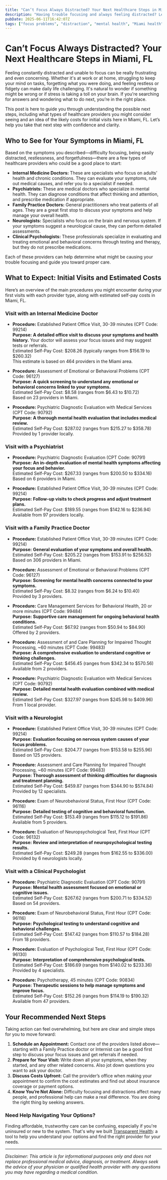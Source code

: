 ```yaml
---
title: "Can’t Focus Always Distracted? Your Next Healthcare Steps in Miami, FL"
description: "Having trouble focusing and always feeling distracted? Learn who to see and what costs to expect for help in Miami, FL."
pubDate: 2025-06-11T16:42:07Z
tags: ["focus problems", "distraction", "mental health", "Miami health", "healthcare guidance"]
---
```


# Can’t Focus Always Distracted? Your Next Healthcare Steps in Miami, FL

Feeling constantly distracted and unable to focus can be really frustrating and even concerning. Whether it's at work or at home, struggling to keep your mind on tasks, forgetting what you were doing, and feeling restless or fidgety can make daily life challenging. It's natural to wonder if something might be wrong or if stress is taking a toll on your brain. If you're searching for answers and wondering what to do next, you’re in the right place.

This post is here to guide you through understanding the possible next steps, including what types of healthcare providers you might consider seeing and an idea of the likely costs for initial visits here in Miami, FL. Let’s help you take that next step with confidence and clarity.

## Who to See for Your Symptoms in Miami, FL

Based on the symptoms you described—difficulty focusing, being easily distracted, restlessness, and forgetfulness—there are a few types of healthcare providers who could be a good place to start:

- **Internal Medicine Doctors:** These are specialists who focus on adults’ health and chronic conditions. They can evaluate your symptoms, rule out medical causes, and refer you to a specialist if needed.
- **Psychiatrists:** These are medical doctors who specialize in mental health. They can diagnose conditions that affect thinking and attention, and prescribe medication if appropriate.
- **Family Practice Doctors:** General practitioners who treat patients of all ages. They are a great first stop to discuss your symptoms and help manage your overall health.
- **Neurologists:** Specialists who focus on the brain and nervous system. If your symptoms suggest a neurological cause, they can perform detailed assessments.
- **Clinical Psychologists:** These professionals specialize in evaluating and treating emotional and behavioral concerns through testing and therapy, but they do not prescribe medications.

Each of these providers can help determine what might be causing your trouble focusing and guide you toward proper care.

## What to Expect: Initial Visits and Estimated Costs

Here’s an overview of the main procedures you might encounter during your first visits with each provider type, along with estimated self-pay costs in Miami, FL.

### Visit with an Internal Medicine Doctor

- **Procedure:** Established Patient Office Visit, 30-39 minutes (CPT Code: 99214)  
  **Purpose:** **A detailed office visit to discuss your symptoms and health history.** Your doctor will assess your focus issues and may suggest tests or referrals.  
  Estimated Self-Pay Cost: $208.26 (typically ranges from $156.19 to $260.32)  
  This estimate is based on 464 providers in the Miami area.

- **Procedure:** Assessment of Emotional or Behavioral Problems (CPT Code: 96127)  
  **Purpose:** **A quick screening to understand any emotional or behavioral concerns linked to your symptoms.**  
  Estimated Self-Pay Cost: $8.58 (ranges from $6.43 to $10.72)  
  Based on 23 providers in Miami.

- **Procedure:** Psychiatric Diagnostic Evaluation with Medical Services (CPT Code: 90792)  
  **Purpose:** **A thorough mental health evaluation that includes medical review.**  
  Estimated Self-Pay Cost: $287.02 (ranges from $215.27 to $358.78)  
  Provided by 1 provider locally.

### Visit with a Psychiatrist

- **Procedure:** Psychiatric Diagnostic Evaluation (CPT Code: 90791)  
  **Purpose:** **An in-depth evaluation of mental health symptoms affecting your focus and behavior.**  
  Estimated Self-Pay Cost: $267.33 (ranges from $200.50 to $334.16)  
  Based on 6 providers in Miami.

- **Procedure:** Established Patient Office Visit, 30-39 minutes (CPT Code: 99214)  
  **Purpose:** **Follow-up visits to check progress and adjust treatment plans.**  
  Estimated Self-Pay Cost: $189.55 (ranges from $142.16 to $236.94)  
  Available from 97 providers locally.

### Visit with a Family Practice Doctor

- **Procedure:** Established Patient Office Visit, 30-39 minutes (CPT Code: 99214)  
  **Purpose:** **General evaluation of your symptoms and overall health.**  
  Estimated Self-Pay Cost: $205.22 (ranges from $153.91 to $256.52)  
  Based on 306 providers in Miami.

- **Procedure:** Assessment of Emotional or Behavioral Problems (CPT Code: 96127)  
  **Purpose:** **Screening for mental health concerns connected to your symptoms.**  
  Estimated Self-Pay Cost: $8.32 (ranges from $6.24 to $10.40)  
  Provided by 3 providers.

- **Procedure:** Care Management Services for Behavioral Health, 20 or more minutes (CPT Code: 99484)  
  **Purpose:** **Supportive care management for ongoing behavioral health conditions.**  
  Estimated Self-Pay Cost: $67.92 (ranges from $50.94 to $84.90)  
  Offered by 2 providers.

- **Procedure:** Assessment of and Care Planning for Impaired Thought Processing, ~60 minutes (CPT Code: 99483)  
  **Purpose:** **A comprehensive evaluation to understand cognitive or thinking challenges.**  
  Estimated Self-Pay Cost: $456.45 (ranges from $342.34 to $570.56)  
  Available from 2 providers.

- **Procedure:** Psychiatric Diagnostic Evaluation with Medical Services (CPT Code: 90792)  
  **Purpose:** **Detailed mental health evaluation combined with medical review.**  
  Estimated Self-Pay Cost: $327.97 (ranges from $245.98 to $409.96)  
  From 1 local provider.

### Visit with a Neurologist

- **Procedure:** Established Patient Office Visit, 30-39 minutes (CPT Code: 99214)  
  **Purpose:** **Evaluation focusing on nervous system causes of your focus problems.**  
  Estimated Self-Pay Cost: $204.77 (ranges from $153.58 to $255.96)  
  Based on 125 providers.

- **Procedure:** Assessment and Care Planning for Impaired Thought Processing, ~60 minutes (CPT Code: 99483)  
  **Purpose:** **Thorough assessment of thinking difficulties for diagnosis and treatment planning.**  
  Estimated Self-Pay Cost: $459.87 (ranges from $344.90 to $574.84)  
  Provided by 12 specialists.

- **Procedure:** Exam of Neurobehavioral Status, First Hour (CPT Code: 96116)  
  **Purpose:** **Detailed testing of cognitive and behavioral function.**  
  Estimated Self-Pay Cost: $153.49 (ranges from $115.12 to $191.86)  
  Available from 5 providers.

- **Procedure:** Evaluation of Neuropsychological Test, First Hour (CPT Code: 96132)  
  **Purpose:** **Review and interpretation of neuropsychological testing results.**  
  Estimated Self-Pay Cost: $249.28 (ranges from $162.55 to $336.00)  
  Provided by 6 neurologists locally.

### Visit with a Clinical Psychologist

- **Procedure:** Psychiatric Diagnostic Evaluation (CPT Code: 90791)  
  **Purpose:** **Mental health assessment focused on emotional or cognitive issues.**  
  Estimated Self-Pay Cost: $267.62 (ranges from $200.71 to $334.52)  
  Based on 54 providers.

- **Procedure:** Exam of Neurobehavioral Status, First Hour (CPT Code: 96116)  
  **Purpose:** **Psychological testing to understand cognitive and behavioral challenges.**  
  Estimated Self-Pay Cost: $147.42 (ranges from $110.57 to $184.28)  
  From 18 providers.

- **Procedure:** Evaluation of Psychological Test, First Hour (CPT Code: 96130)  
  **Purpose:** **Interpretation of comprehensive psychological tests.**  
  Estimated Self-Pay Cost: $186.69 (ranges from $140.02 to $233.36)  
  Provided by 4 specialists.

- **Procedure:** Psychotherapy, 45 minutes (CPT Code: 90834)  
  **Purpose:** **Therapeutic sessions to help manage symptoms and improve focus.**  
  Estimated Self-Pay Cost: $152.26 (ranges from $114.19 to $190.32)  
  Available from 47 providers.

## Your Recommended Next Steps

Taking action can feel overwhelming, but here are clear and simple steps for you to move forward:

1. **Schedule an Appointment:** Contact one of the providers listed above—starting with a Family Practice doctor or Internist can be a good first step to discuss your focus issues and get referrals if needed.
2. **Prepare for Your Visit:** Write down all your symptoms, when they started, and any other related concerns. Also jot down questions you want to ask your doctor.
3. **Discuss Costs Upfront:** Call the provider’s office when making your appointment to confirm the cost estimates and find out about insurance coverage or payment options.
4. **Know You’re Not Alone:** Difficulty focusing and distractions affect many people, and professional help can make a real difference. You are doing the right thing by seeking answers.

### Need Help Navigating Your Options?

Finding affordable, trustworthy care can be confusing, especially if you're uninsured or new to the system. That's why we built [Transparent Health](https://transparenthealth.ai): a tool to help you understand your options and find the right provider for your needs.

---

*Disclaimer: This article is for informational purposes only and does not replace professional medical advice, diagnosis, or treatment. Always seek the advice of your physician or qualified health provider with any questions you may have regarding a medical condition.*